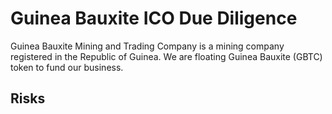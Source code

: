 # Guinea Bauxite ICO Due Diligence
Guinea Bauxite Mining and Trading Company is a mining company registered in the Republic of Guinea. We are floating Guinea Bauxite (GBTC) token to fund our business.
## Risks
